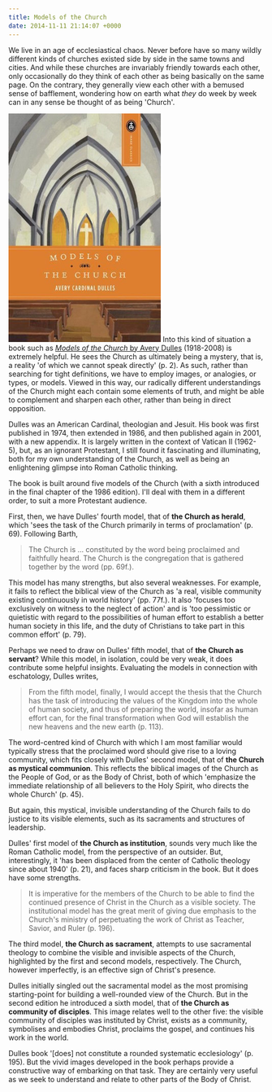 ```yaml
---
title: Models of the Church
date: 2014-11-11 21:14:07 +0000
---
```

We live in an age of ecclesiastical chaos. Never before have so many wildly different kinds of churches existed side by side in the same towns and cities. And while these churches are invariably friendly towards each other, only occasionally do they think of each other as being basically on the same page. On the contrary, they generally view each other with a bemused sense of bafflement, wondering how on earth what _they_ do week by week can in any sense be thought of as being 'Church'.

[<img alt="Avery Dulles: Models of the Church" title="Avery Dulles: Models of the Church" src="/assets/dulles-models.jpg" class="alignright" />](http://www.imagecatholicbooks.com/book/43525/models-of-the-church/) Into this kind of situation a book such as [_Models of the Church_ by Avery Dulles](http://www.imagecatholicbooks.com/book/43525/models-of-the-church/) (1918-2008) is extremely helpful. He sees the Church as ultimately being a mystery, that is, a reality 'of which we cannot speak directly' (p. 2). As such, rather than searching for tight definitions, we have to employ images, or analogies, or types, or models. Viewed in this way, our radically different understandings of the Church might each contain some elements of truth, and might be able to complement and sharpen each other, rather than being in direct opposition.

Dulles was an American Cardinal, theologian and Jesuit. His book was first published in 1974, then extended in 1986, and then published again in 2001, with a new appendix. It is largely written in the context of Vatican II (1962-5), but, as an ignorant Protestant, I still found it fascinating and illuminating, both for my own understanding of the Church, as well as being an enlightening glimpse into Roman Catholic thinking.

The book is built around five models of the Church (with a sixth introduced in the final chapter of the 1986 edition). I'll deal with them in a different order, to suit a more Protestant audience.

First, then, we have Dulles' fourth model, that of **the Church as herald**, which 'sees the task of the Church primarily in terms of proclamation' (p. 69). Following Barth,

> The Church is ... constituted by the word being proclaimed and faithfully heard. The Church is the congregation that is gathered together by the word (pp. 69f.).

This model has many strengths, but also several weaknesses. For example, it fails to reflect the biblical view of the Church as 'a real, visible community existing continuously in world history' (pp. 77f.). It also 'focuses too exclusively on witness to the neglect of action' and is 'too pessimistic or quietistic with regard to the possibilities of human effort to establish a better human society in this life, and the duty of Christians to take part in this common effort' (p. 79).

Perhaps we need to draw on Dulles' fifth model, that of **the Church as servant**? While this model, in isolation, could be very weak, it does contribute some helpful insights. Evaluating the models in connection with eschatology, Dulles writes,

> From the fifth model, finally, I would accept the thesis that the Church has the task of introducing the values of the Kingdom into the whole of human society, and thus of preparing the world, insofar as human effort can, for the final transformation when God will establish the new heavens and the new earth (p. 113).

The word-centred kind of Church with which I am most familiar would typically stress that the proclaimed word should give rise to a loving community, which fits closely with Dulles' second model, that of **the Church as mystical communion**. This reflects the biblical images of the Church as the People of God, or as the Body of Christ, both of which 'emphasize the immediate relationship of all believers to the Holy Spirit, who directs the whole Church' (p. 45).

But again, this mystical, invisible understanding of the Church fails to do justice to its visible elements, such as its sacraments and structures of leadership.

Dulles' first model of **the Church as institution**, sounds very much like the Roman Catholic model, from the perspective of an outsider. But, interestingly, it 'has been displaced from the center of Catholic theology since about 1940' (p. 21), and faces sharp criticism in the book. But it does have some strengths.

> It is imperative for the members of the Church to be able to find the continued presence of Christ in the Church as a visible society. The institutional model has the great merit of giving due emphasis to the Church's ministry of perpetuating the work of Christ as Teacher, Savior, and Ruler (p. 196).

The third model, **the Church as sacrament**, attempts to use sacramental theology to combine the visible and invisible aspects of the Church, highlighted by the first and second models, respectively. The Church, however imperfectly, is an effective sign of Christ's presence.

Dulles initially singled out the sacramental model as the most promising starting-point for building a well-rounded view of the Church. But in the second edition he introduced a sixth model, that of **the Church as community of disciples**. This image relates well to the other five: the visible community of disciples was instituted by Christ, exists as a community, symbolises and embodies Christ, proclaims the gospel, and continues his work in the world.

Dulles book '[does] not constitute a rounded systematic ecclesiology' (p. 195). But the vivid images developed in the book perhaps provide a constructive way of embarking on that task. They are certainly very useful as we seek to understand and relate to other parts of the Body of Christ.
